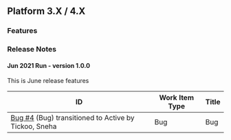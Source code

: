 ## Platform 3.X / 4.X

### Features
### Release Notes

#### Jun 2021 Run - version 1.0.0
This is June release features


| ID | Work Item Type | Title |
| -- | -------------- | ----- |
|[Bug #4](https://dev.azure.com/DevopsKSS/web/wi.aspx?pcguid=2c5c8c29-4346-43f1-b8e2-b2ce54d21c00&id=4) (Bug) transitioned to Active by Tickoo, Sneha|Bug|Bug|